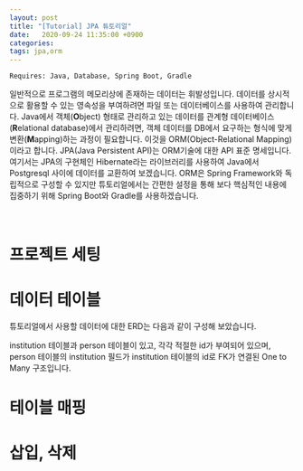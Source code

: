 ```yaml
---
layout: post
title: "[Tutorial] JPA 튜토리얼"
date:   2020-09-24 11:35:00 +0900
categories:
tags: jpa,orm
---
```


```
Requires: Java, Database, Spring Boot, Gradle
```

일반적으로 프로그램의 메모리상에 존재하는 데이터는 휘발성입니다. 데이터를 상시적으로 활용할 수 있는 영속성을 부여하려면 파일 또는 데이터베이스를 사용하여 관리합니다. Java에서 객체(**O**bject) 형태로 관리하고 있는 데이터를 관계형 데이터베이스(**R**elational database)에서 관리하려면, 객체 데이터를 DB에서 요구하는 형식에 맞게 변환(**M**apping)하는 과정이 필요합니다. 이것을 ORM(Object-Relational Mapping)이라고 합니다. JPA(Java Persistent API)는 ORM기술에 대한 API 표준 명세입니다. 여기서는 JPA의 구현체인 Hibernate라는 라이브러리를 사용하여 Java에서 Postgresql 사이에 데이터를 교환하여 보겠습니다. ORM은 Spring Framework와 독립적으로 구성할 수 있지만 튜토리얼에서는 간편한 설정을 통해 보다 핵심적인 내용에 집중하기 위해 Spring Boot와 Gradle를 사용하겠습니다.
<br/><br/><br/>
# 프로젝트 세팅


# 데이터 테이블
튜토리얼에서 사용할 데이터에 대한 ERD는 다음과 같이 구성해 보았습니다.

institution 테이블과 person 테이블이 있고, 각각 적절한 id가 부여되어 있으며, person 테이블의 institution 필드가 institution 테이블의 id로 FK가 연결된 One to Many 구조입니다.


# 테이블 매핑



# 삽입, 삭제
